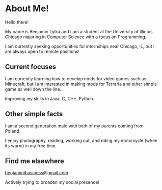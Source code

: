 # About Me!

<!--
**Btylk0/Btylk0** is a ✨ _special_ ✨ repository because its `README.md` (this file) appears on your GitHub profile.

Here are some ideas to get you started:

- 🔭 I’m currently working on ...
- 🌱 I’m currently learning ...
- 👯 I’m looking to collaborate on ...
- 🤔 I’m looking for help with ...
- 💬 Ask me about ...
- 📫 How to reach me: ...
- 😄 Pronouns: ...
- ⚡ Fun fact: ...
-->

Hello there!

My name is Benjamin Tylka and I am a student at the University of Illinois Chicago majoring in Computer Science with a focus on Programming.

I am currently seeking opportunities for internships near Chicago, IL, but I am always open to remote positions!


## Current focuses
I am currently learning how to develop mods for video games such as Minecraft, but I am interested in making mods for Terraria and other simple game as well down the line.

Improving my skills in Java, C, C++, Python.
## Other simple facts
I am a second generation male with both of my parents coming from Poland.

I enjoy photography, reading, working out, and riding my motorcycle (when its warm) in my free time.

## Find me elsewhere
benjamintbusiness@gmail.com

Actively trying to broaden my social presence!


